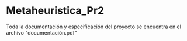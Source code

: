 # Metaheuristica_Pr2
Toda la documentación y especificación del proyecto se encuentra en el archivo "documentación.pdf"
